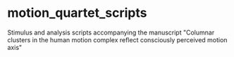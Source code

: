 # motion_quartet_scripts
Stimulus and analysis scripts accompanying the manuscript "Columnar clusters in the human motion complex reflect consciously perceived motion axis"
